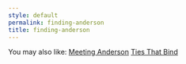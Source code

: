 ```yaml
---
style: default
permalink: finding-anderson
title: finding-anderson
---
```

You may also like:
[Meeting Anderson](http://scp-wiki.net/meeting-anderson)
[Ties That Bind](http://scp-wiki.net/ties-that-bind)